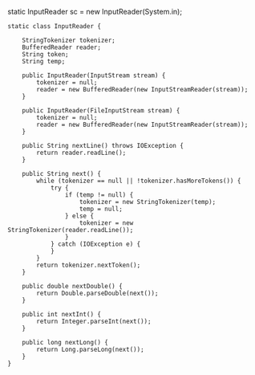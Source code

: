 
static InputReader sc = new InputReader(System.in);

    static class InputReader {

        StringTokenizer tokenizer;
        BufferedReader reader;
        String token;
        String temp;

        public InputReader(InputStream stream) {
            tokenizer = null;
            reader = new BufferedReader(new InputStreamReader(stream));
        }

        public InputReader(FileInputStream stream) {
            tokenizer = null;
            reader = new BufferedReader(new InputStreamReader(stream));
        }

        public String nextLine() throws IOException {
            return reader.readLine();
        }

        public String next() {
            while (tokenizer == null || !tokenizer.hasMoreTokens()) {
                try {
                    if (temp != null) {
                        tokenizer = new StringTokenizer(temp);
                        temp = null;
                    } else {
                        tokenizer = new StringTokenizer(reader.readLine());
                    }
                } catch (IOException e) {
                }
            }
            return tokenizer.nextToken();
        }

        public double nextDouble() {
            return Double.parseDouble(next());
        }

        public int nextInt() {
            return Integer.parseInt(next());
        }

        public long nextLong() {
            return Long.parseLong(next());
        }
    }

